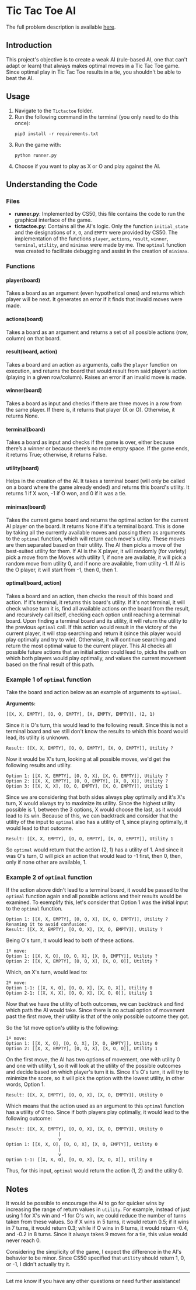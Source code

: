 # Tic Tac Toe AI

The full problem description is available [here](https://cs50.harvard.edu/ai/2024/projects/0/tictactoe/).

## Introduction

This project's objective is to create a weak AI (rule-based AI, one that can't adapt or learn) that always makes optimal moves in a Tic Tac Toe game. Since optimal play in Tic Tac Toe results in a tie, you shouldn't be able to beat the AI.

## Usage

1. Navigate to the `Tictactoe` folder.
2. Run the following command in the terminal (you only need to do this once):
   ```
   pip3 install -r requirements.txt
   ```
3. Run the game with:
   ```
   python runner.py
   ```
4. Choose if you want to play as X or O and play against the AI.

## Understanding the Code

### Files

- **runner.py**: Implemented by CS50, this file contains the code to run the graphical interface of the game.
- **tictactoe.py**: Contains all the AI's logic. Only the function `initial_state` and the designations of `X`, `O`, and `EMPTY` were provided by CS50. The implementation of the functions `player`, `actions`, `result`, `winner`, `terminal`, `utility`, and `minimax` were made by me. The `optimal` function was created to facilitate debugging and assist in the creation of `minimax`.

### Functions

#### player(board)
Takes a board as an argument (even hypothetical ones) and returns which player will be next. It generates an error if it finds that invalid moves were made.

#### actions(board)
Takes a board as an argument and returns a set of all possible actions (row, column) on that board.

#### result(board, action)
Takes a board and an action as arguments, calls the `player` function on execution, and returns the board that would result from said player's action (playing in a given row/column). Raises an error if an invalid move is made.

#### winner(board)
Takes a board as input and checks if there are three moves in a row from the same player. If there is, it returns that player (X or O). Otherwise, it returns None.

#### terminal(board)
Takes a board as input and checks if the game is over, either because there’s a winner or because there’s no more empty space. If the game ends, it returns True; otherwise, it returns False.

#### utility(board)
Helps in the creation of the AI. It takes a terminal board (will only be called on a board where the game already ended) and returns this board's utility. It returns 1 if X won, -1 if O won, and 0 if it was a tie.

#### minimax(board)
Takes the current game board and returns the optimal action for the current AI player on the board. It returns None if it's a terminal board. This is done by taking all the currently available moves and passing them as arguments to the `optimal` function, which will return each move's utility. These moves are then separated based on their utility. The AI then picks a move of the best-suited utility for them. If AI is the X player, it will randomly (for variety) pick a move from the Moves with utility 1, if none are available, it will pick a random move from utility 0, and if none are available, from utility -1. If AI is the O player, it will start from -1, then 0, then 1.

#### optimal(board, action)
Takes a board and an action, then checks the result of this board and action. If it's terminal, it returns this board's utility. If it's not terminal, it will check whose turn it is, find all available actions on the board from the result, and recursively call itself, checking each option until reaching a terminal board. Upon finding a terminal board and its utility, it will return the utility to the previous `optimal` call. If this action would result in the victory of the current player, it will stop searching and return it (since this player would play optimally and try to win). Otherwise, it will continue searching and return the most optimal value to the current player. This AI checks all possible future actions that an initial action could lead to, picks the path on which both players would play optimally, and values the current movement based on the final result of this path.

### Example 1 of `optimal` function

Take the board and action below as an example of arguments to `optimal`.

**Arguments:**
```
[[X, X, EMPTY], [O, O, EMPTY], [X, EMPTY, EMPTY]], (2, 1)
```

Since it is O's turn, this would lead to the following result. Since this is not a terminal board and we still don't know the results to which this board would lead, its utility is unknown.
```
Result: [[X, X, EMPTY], [O, O, EMPTY], [X, O, EMPTY]], Utility ?
```

Now it would be X's turn, looking at all possible moves, we'd get the following results and utility.
```
Option 1: [[X, X, EMPTY], [O, O, X], [X, O, EMPTY]], Utility ?
Option 2: [[X, X, EMPTY], [O, O, EMPTY], [X, O, X]], Utility ?
Option 3: [[X, X, X], [O, O, EMPTY], [X, O, EMPTY]], Utility 1
```

Since we are considering that both sides always play optimally and it's X's turn, X would always try to maximize its utility. Since the highest utility possible is 1, between the 3 options, X would choose the last, as it would lead to its win. Because of this, we can backtrack and consider that the utility of the input to `optimal` also has a utility of 1, since playing optimally, it would lead to that outcome.
```
Result: [[X, X, EMPTY], [O, O, EMPTY], [X, O, EMPTY]], Utility 1
```

So `optimal` would return that the action (2, 1) has a utility of 1. And since it was O's turn, O will pick an action that would lead to -1 first, then 0, then, only if none other are available, 1.

### Example 2 of `optimal` function

If the action above didn't lead to a terminal board, it would be passed to the `optimal` function again and all possible actions and their results would be examined. To exemplify this, let's consider that Option 1 was the initial input to the `optimal` function.
```
Option 1: [[X, X, EMPTY], [O, O, X], [X, O, EMPTY]], Utility ?
Renaming it to avoid confusion:
Result: [[X, X, EMPTY], [O, O, X], [X, O, EMPTY]], Utility ?
```

Being O's turn, it would lead to both of these actions.
```
1º move:
Option 1: [[X, X, O], [O, O, X], [X, O, EMPTY]], Utility ?
Option 2: [[X, X, EMPTY], [O, O, X], [X, O, O]], Utility ?
```

Which, on X's turn, would lead to:
```
2º move:
Option 1-1: [[X, X, O], [O, O, X], [X, O, X]], Utility 0
Option 2-1: [[X, X, X], [O, O, X], [X, O, O]], Utility 1
```

Now that we have the utility of both outcomes, we can backtrack and find which path the AI would take. Since there is no actual option of movement past the first move, their utility is that of the only possible outcome they got.

So the 1st move option's utility is the following:
```
1º move:
Option 1: [[X, X, O], [O, O, X], [X, O, EMPTY]], Utility 0
Option 2: [[X, X, EMPTY], [O, O, X], [X, O, O]], Utility 1
```

On the first move, the AI has two options of movement, one with utility 0 and one with utility 1, so it will look at the utility of the possible outcomes and decide based on which player's turn it is. Since it's O's turn, it will try to minimize the score, so it will pick the option with the lowest utility, in other words, Option 1.
```
Result: [[X, X, EMPTY], [O, O, X], [X, O, EMPTY]], Utility 0
```

Which means that the action used as an argument to this `optimal` function has a utility of 0 too. Since if both players play optimally, it would lead to the following outcome:
```
Result: [[X, X, EMPTY], [O, O, X], [X, O, EMPTY]], Utility 0
                    |
                    v
Option 1: [[X, X, O], [O, O, X], [X, O, EMPTY]], Utility 0
                    |
                    v
Option 1-1: [[X, X, O], [O, O, X], [X, O, X]], Utility 0
```



Thus, for this input, `optimal` would return the action (1, 2) and the utility 0.

## Notes

It would be possible to encourage the AI to go for quicker wins by increasing the range of return values in `utility`. For example, instead of just using 1 for X's win and -1 for O's win, we could reduce the number of turns taken from these values. So if X wins in 5 turns, it would return 0.5; if it wins in 7 turns, it would return 0.3; while if O wins in 6 turns, it would return -0.4, and -0.2 in 8 turns. Since it always takes 9 moves for a tie, this value would never reach 0.

Considering the simplicity of the game, I expect the difference in the AI's behavior to be minor. Since CS50 specified that `utility` should return 1, 0, or -1, I didn't actually try it.

---

Let me know if you have any other questions or need further assistance!